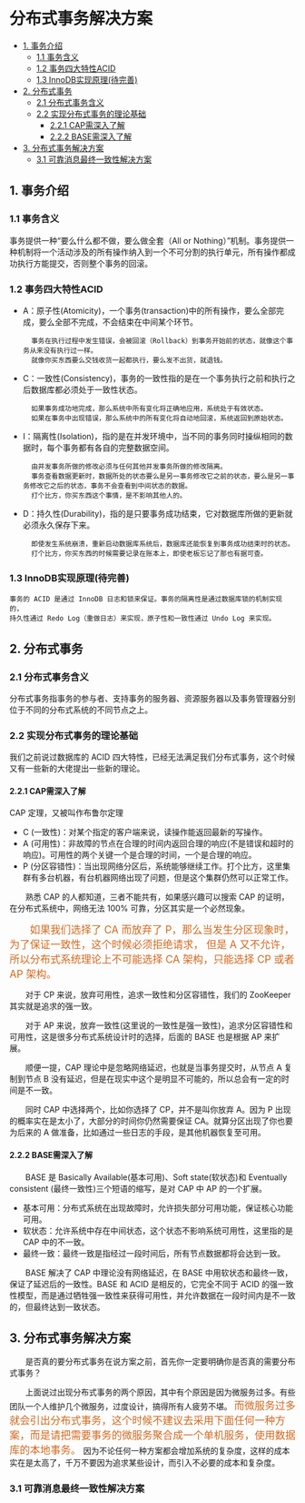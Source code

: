 # 分布式事务解决方案
<!-- MarkdownTOC -->
- [1. 事务介绍](#1-事务介绍)
    - [1.1 事务含义](#11-事务含义)
    - [1.2 事务四大特性ACID](#12-事务四大特性ACID)
    - [1.3 InnoDB实现原理(待完善)](#13-InnoDB实现原理(待完善))
- [2. 分布式事务](#2-分布式事务)
    - [2.1 分布式事务含义](#21-分布式事务含义)
    - [2.2 实现分布式事务的理论基础](#22-实现分布式事务的理论基础)
        - [2.2.1 CAP需深入了解](#221-CAP需深入了解)
        - [2.2.2 BASE需深入了解](#222-BASE需深入了解)
- [3. 分布式事务解决方案](#3-分布式事务解决方案)
    - [3.1 可靠消息最终一致性解决方案](#31-可靠消息最终一致性解决方案)
<!-- /MarkdownTOC -->
## 1. 事务介绍
### 1.1 事务含义
事务提供一种“要么什么都不做，要么做全套（All or Nothing）”机制。事务提供一种机制将一个活动涉及的所有操作纳入到一个不可分割的执行单元，所有操作都成功执行方能提交，否则整个事务的回滚。
### 1.2 事务四大特性ACID
- A：原子性(Atomicity)，一个事务(transaction)中的所有操作，要么全部完成，要么全部不完成，不会结束在中间某个环节。

        事务在执行过程中发生错误，会被回滚（Rollback）到事务开始前的状态，就像这个事务从来没有执行过一样。
        就像你买东西要么交钱收货一起都执行，要么发不出货，就退钱。
- C：一致性(Consistency)，事务的一致性指的是在一个事务执行之前和执行之后数据库都必须处于一致性状态。

        如果事务成功地完成，那么系统中所有变化将正确地应用，系统处于有效状态。
        如果在事务中出现错误，那么系统中的所有变化将自动地回滚，系统返回到原始状态。
- I：隔离性(Isolation)，指的是在并发环境中，当不同的事务同时操纵相同的数据时，每个事务都有各自的完整数据空间。

        由并发事务所做的修改必须与任何其他并发事务所做的修改隔离。
        事务查看数据更新时，数据所处的状态要么是另一事务修改它之前的状态，要么是另一事务修改它之后的状态，事务不会查看到中间状态的数据。
        打个比方，你买东西这个事情，是不影响其他人的。
- D：持久性(Durability)，指的是只要事务成功结束，它对数据库所做的更新就必须永久保存下来。

        即使发生系统崩溃，重新启动数据库系统后，数据库还能恢复到事务成功结束时的状态。
        打个比方，你买东西的时候需要记录在账本上，即使老板忘记了那也有据可查。
### 1.3 InnoDB实现原理(待完善)
    事务的 ACID 是通过 InnoDB 日志和锁来保证。事务的隔离性是通过数据库锁的机制实现的，
    持久性通过 Redo Log（重做日志）来实现，原子性和一致性通过 Undo Log 来实现。

## 2. 分布式事务
### 2.1 分布式事务含义
分布式事务指事务的参与者、支持事务的服务器、资源服务器以及事务管理器分别位于不同的分布式系统的不同节点之上。
### 2.2 实现分布式事务的理论基础
我们之前说过数据库的 ACID 四大特性，已经无法满足我们分布式事务，这个时候又有一些新的大佬提出一些新的理论。
#### 2.2.1 CAP需深入了解
CAP 定理，又被叫作布鲁尔定理
- C (一致性)：对某个指定的客户端来说，读操作能返回最新的写操作。
- A (可用性)：非故障的节点在合理的时间内返回合理的响应(不是错误和超时的响应)。可用性的两个关键一个是合理的时间，一个是合理的响应。
- P (分区容错性)：当出现网络分区后，系统能够继续工作。打个比方，这里集群有多台机器，有台机器网络出现了问题，但是这个集群仍然可以正常工作。

&ensp;&ensp;&ensp;&ensp;熟悉 CAP 的人都知道，三者不能共有，如果感兴趣可以搜索 CAP 的证明，在分布式系统中，网络无法 100% 可靠，分区其实是一个必然现象。
 
<font size=4 color=#D2691E>&ensp;&ensp;&ensp;&ensp;如果我们选择了 CA 而放弃了 P，那么当发生分区现象时，为了保证一致性，这个时候必须拒绝请求，
但是 A 又不允许，所以分布式系统理论上不可能选择 CA 架构，只能选择 CP 或者 AP 架构。</font>

&ensp;&ensp;&ensp;&ensp;对于 CP 来说，放弃可用性，追求一致性和分区容错性，我们的 ZooKeeper 其实就是追求的强一致。

&ensp;&ensp;&ensp;&ensp;对于 AP 来说，放弃一致性(这里说的一致性是强一致性)，追求分区容错性和可用性，这是很多分布式系统设计时的选择，后面的 BASE 也是根据 AP 来扩展。

&ensp;&ensp;&ensp;&ensp;顺便一提，CAP 理论中是忽略网络延迟，也就是当事务提交时，从节点 A 复制到节点 B 没有延迟，但是在现实中这个是明显不可能的，所以总会有一定的时间是不一致。

&ensp;&ensp;&ensp;&ensp;同时 CAP 中选择两个，比如你选择了 CP，并不是叫你放弃 A。因为 P 出现的概率实在是太小了，大部分的时间你仍然需要保证 CA。就算分区出现了你也要为后来的 A 做准备，比如通过一些日志的手段，是其他机器恢复至可用。
#### 2.2.2 BASE需深入了解
&ensp;&ensp;&ensp;&ensp;BASE 是 Basically Available(基本可用)、Soft state(软状态)和 Eventually consistent (最终一致性)三个短语的缩写，是对 CAP 中 AP 的一个扩展。
- 基本可用：分布式系统在出现故障时，允许损失部分可用功能，保证核心功能可用。
- 软状态：允许系统中存在中间状态，这个状态不影响系统可用性，这里指的是 CAP 中的不一致。
- 最终一致：最终一致是指经过一段时间后，所有节点数据都将会达到一致。

&ensp;&ensp;&ensp;&ensp;BASE 解决了 CAP 中理论没有网络延迟，在 BASE 中用软状态和最终一致，保证了延迟后的一致性。BASE 和 ACID 是相反的，它完全不同于 ACID 的强一致性模型，而是通过牺牲强一致性来获得可用性，并允许数据在一段时间内是不一致的，但最终达到一致状态。

## 3. 分布式事务解决方案
&ensp;&ensp;&ensp;&ensp;是否真的要分布式事务在说方案之前，首先你一定要明确你是否真的需要分布式事务？

&ensp;&ensp;&ensp;&ensp;上面说过出现分布式事务的两个原因，其中有个原因是因为微服务过多。有些团队一个人维护几个微服务，过度设计，搞得所有人疲劳不堪。
<font size=4 color=#D2691E>而微服务过多就会引出分布式事务，这个时候不建议去采用下面任何一种方案，而是请把需要事务的微服务聚合成一个单机服务，使用数据库的本地事务。</font>
因为不论任何一种方案都会增加系统的复杂度，这样的成本实在是太高了，千万不要因为追求某些设计，而引入不必要的成本和复杂度。
    
### 3.1 可靠消息最终一致性解决方案

